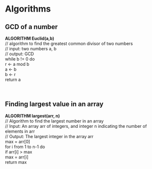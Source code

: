 # Algorithms

## GCD of a number

**ALGORITHM Euclid(a,b)** <br>
// algorithm to find the greatest common divisor of two numbers <br>
// input: two numbers a, b <br>
// output: GCD <br>
while b != 0 do <br>
<t>r <- a mod b <br>
<t>a <- b <br>
<t>b <- r <br>
return a <br>

<br>

## Finding largest value in an array

**ALGORITHM largest(arr, n)** <br>
// Algorithm to find the largest number in an array <br>
// Input: An array arr of integers, and integer n indicating the number of elements in arr <br>
// Output: The largest integer in the array arr <br>
max = arr[0] <br>
for i from 1 to n-1 do <br>
<t>if arr[i] > max <br>
<t>max = arr[i] <br>
return max <br>
